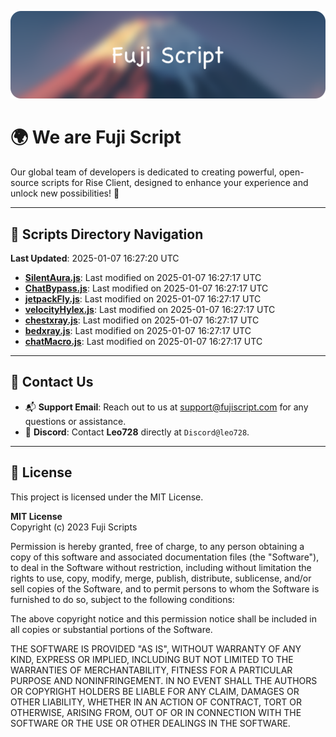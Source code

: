 ![Banner](.github/b.webp)

# 🌍 **We are Fuji Script**

Our global team of developers is dedicated to creating powerful, open-source scripts for Rise Client, designed to enhance your experience and unlock new possibilities! 🌟

---
<!-- SCRIPTS_NAVIGATION_START -->
## 📂 **Scripts Directory Navigation**

**Last Updated**: 2025-01-07 16:27:20 UTC

- **[SilentAura.js](scripts/SilentAura.js)**: Last modified on 2025-01-07 16:27:17 UTC
- **[ChatBypass.js](scripts/ChatBypass.js)**: Last modified on 2025-01-07 16:27:17 UTC
- **[jetpackFly.js](scripts/jetpackFly.js)**: Last modified on 2025-01-07 16:27:17 UTC
- **[velocityHylex.js](scripts/velocityHylex.js)**: Last modified on 2025-01-07 16:27:17 UTC
- **[chestxray.js](scripts/chestxray.js)**: Last modified on 2025-01-07 16:27:17 UTC
- **[bedxray.js](scripts/bedxray.js)**: Last modified on 2025-01-07 16:27:17 UTC
- **[chatMacro.js](scripts/chatMacro.js)**: Last modified on 2025-01-07 16:27:17 UTC

<!-- SCRIPTS_NAVIGATION_END -->

---

## 💬 **Contact Us**  
- 📬 **Support Email**: Reach out to us at [support@fujiscript.com](mailto:support@fujiscript.com) for any questions or assistance.  
- 💬 **Discord**: Contact **Leo728** directly at `Discord@leo728`.

---

## 📜 **License**

This project is licensed under the MIT License.  

**MIT License**  
Copyright (c) 2023 Fuji Scripts  

Permission is hereby granted, free of charge, to any person obtaining a copy of this software and associated documentation files (the "Software"), to deal in the Software without restriction, including without limitation the rights to use, copy, modify, merge, publish, distribute, sublicense, and/or sell copies of the Software, and to permit persons to whom the Software is furnished to do so, subject to the following conditions:  

The above copyright notice and this permission notice shall be included in all copies or substantial portions of the Software.  

THE SOFTWARE IS PROVIDED "AS IS", WITHOUT WARRANTY OF ANY KIND, EXPRESS OR IMPLIED, INCLUDING BUT NOT LIMITED TO THE WARRANTIES OF MERCHANTABILITY, FITNESS FOR A PARTICULAR PURPOSE AND NONINFRINGEMENT. IN NO EVENT SHALL THE AUTHORS OR COPYRIGHT HOLDERS BE LIABLE FOR ANY CLAIM, DAMAGES OR OTHER LIABILITY, WHETHER IN AN ACTION OF CONTRACT, TORT OR OTHERWISE, ARISING FROM, OUT OF OR IN CONNECTION WITH THE SOFTWARE OR THE USE OR OTHER DEALINGS IN THE SOFTWARE.  
